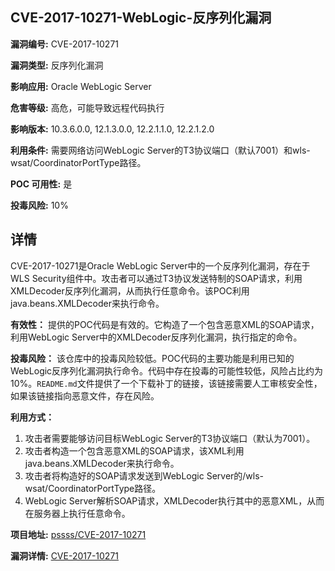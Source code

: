 ## CVE-2017-10271-WebLogic-反序列化漏洞

**漏洞编号:** CVE-2017-10271

**漏洞类型:** 反序列化漏洞

**影响应用:** Oracle WebLogic Server

**危害等级:** 高危，可能导致远程代码执行

**影响版本:** 10.3.6.0.0, 12.1.3.0.0, 12.2.1.1.0, 12.2.1.2.0

**利用条件:** 需要网络访问WebLogic Server的T3协议端口（默认7001）和wls-wsat/CoordinatorPortType路径。

**POC 可用性:** 是

**投毒风险:** 10%

## 详情

CVE-2017-10271是Oracle WebLogic Server中的一个反序列化漏洞，存在于WLS Security组件中。攻击者可以通过T3协议发送特制的SOAP请求，利用XMLDecoder反序列化漏洞，从而执行任意命令。该POC利用java.beans.XMLDecoder来执行命令。 

**有效性：** 提供的POC代码是有效的。它构造了一个包含恶意XML的SOAP请求，利用WebLogic Server中的XMLDecoder反序列化漏洞，执行指定的命令。  

**投毒风险：**  该仓库中的投毒风险较低。POC代码的主要功能是利用已知的WebLogic反序列化漏洞执行命令。代码中存在投毒的可能性较低，风险占比约为10%。`README.md`文件提供了一个下载补丁的链接，该链接需要人工审核安全性，如果该链接指向恶意文件，存在风险。 

**利用方式：** 
1.  攻击者需要能够访问目标WebLogic Server的T3协议端口（默认为7001）。
2.  攻击者构造一个包含恶意XML的SOAP请求，该XML利用java.beans.XMLDecoder来执行命令。
3.  攻击者将构造好的SOAP请求发送到WebLogic Server的/wls-wsat/CoordinatorPortType路径。
4.  WebLogic Server解析SOAP请求，XMLDecoder执行其中的恶意XML，从而在服务器上执行任意命令。

**项目地址:** [pssss/CVE-2017-10271](https://github.com/pssss/CVE-2017-10271)

**漏洞详情:** [CVE-2017-10271](https://nvd.nist.gov/vuln/detail/CVE-2017-10271)